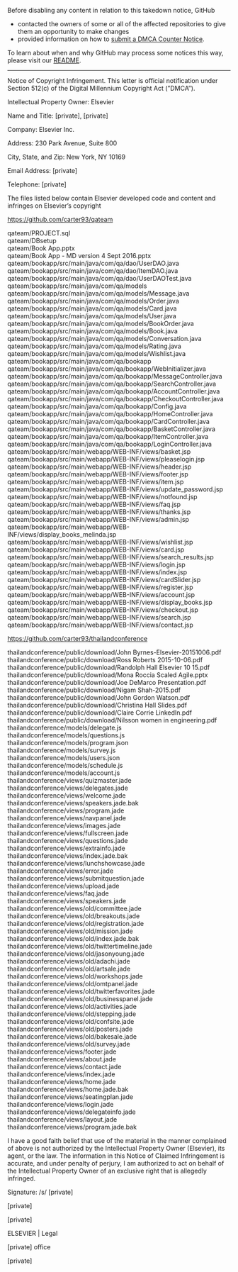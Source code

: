 Before disabling any content in relation to this takedown notice, GitHub
- contacted the owners of some or all of the affected repositories to give them an opportunity to make changes
- provided information on how to [submit a DMCA Counter Notice](https://docs.github.com/en/articles/guide-to-submitting-a-dmca-counter-notice).

To learn about when and why GitHub may process some notices this way, please visit our [README](https://github.com/github/dmca/blob/master/README.md).

---

Notice of Copyright Infringement. This letter is official notification under Section 512(c) of the Digital Millennium Copyright Act (”DMCA”).

               

Intellectual Property Owner: Elsevier

Name and Title: [private], [private]

Company: Elsevier Inc.

Address: 230 Park Avenue, Suite 800

City, State, and Zip: New York, NY 10169

Email Address: [private]

Telephone: [private]

 

The files listed below contain Elsevier developed code and content and infringes on Elsevier’s copyright

 

https://github.com/carter93/qateam

qateam/PROJECT.sql  
qateam/DBsetup  
qateam/Book App.pptx  
qateam/Book App - MD version 4 Sept 2016.pptx  
qateam/bookapp/src/main/java/com/qa/dao/UserDAO.java  
qateam/bookapp/src/main/java/com/qa/dao/ItemDAO.java  
qateam/bookapp/src/main/java/com/qa/dao/UserDAOTest.java  
qateam/bookapp/src/main/java/com/qa/models  
qateam/bookapp/src/main/java/com/qa/models/Message.java  
qateam/bookapp/src/main/java/com/qa/models/Order.java  
qateam/bookapp/src/main/java/com/qa/models/Card.java  
qateam/bookapp/src/main/java/com/qa/models/User.java  
qateam/bookapp/src/main/java/com/qa/models/BookOrder.java  
qateam/bookapp/src/main/java/com/qa/models/Book.java  
qateam/bookapp/src/main/java/com/qa/models/Conversation.java  
qateam/bookapp/src/main/java/com/qa/models/Rating.java  
qateam/bookapp/src/main/java/com/qa/models/Wishlist.java  
qateam/bookapp/src/main/java/com/qa/bookapp  
qateam/bookapp/src/main/java/com/qa/bookapp/WebInitializer.java  
qateam/bookapp/src/main/java/com/qa/bookapp/MessageController.java  
qateam/bookapp/src/main/java/com/qa/bookapp/SearchController.java  
qateam/bookapp/src/main/java/com/qa/bookapp/AccountController.java  
qateam/bookapp/src/main/java/com/qa/bookapp/CheckoutController.java  
qateam/bookapp/src/main/java/com/qa/bookapp/Config.java  
qateam/bookapp/src/main/java/com/qa/bookapp/HomeController.java  
qateam/bookapp/src/main/java/com/qa/bookapp/CardController.java  
qateam/bookapp/src/main/java/com/qa/bookapp/BasketController.java  
qateam/bookapp/src/main/java/com/qa/bookapp/ItemController.java  
qateam/bookapp/src/main/java/com/qa/bookapp/LoginController.java  
qateam/bookapp/src/main/webapp/WEB-INF/views/basket.jsp  
qateam/bookapp/src/main/webapp/WEB-INF/views/pleaselogin.jsp  
qateam/bookapp/src/main/webapp/WEB-INF/views/header.jsp  
qateam/bookapp/src/main/webapp/WEB-INF/views/footer.jsp  
qateam/bookapp/src/main/webapp/WEB-INF/views/item.jsp  
qateam/bookapp/src/main/webapp/WEB-INF/views/update_password.jsp  
qateam/bookapp/src/main/webapp/WEB-INF/views/notfound.jsp  
qateam/bookapp/src/main/webapp/WEB-INF/views/faq.jsp  
qateam/bookapp/src/main/webapp/WEB-INF/views/thanks.jsp  
qateam/bookapp/src/main/webapp/WEB-INF/views/admin.jsp  
qateam/bookapp/src/main/webapp/WEB-INF/views/display_books_melinda.jsp  
qateam/bookapp/src/main/webapp/WEB-INF/views/wishlist.jsp  
qateam/bookapp/src/main/webapp/WEB-INF/views/card.jsp  
qateam/bookapp/src/main/webapp/WEB-INF/views/search_results.jsp  
qateam/bookapp/src/main/webapp/WEB-INF/views/login.jsp  
qateam/bookapp/src/main/webapp/WEB-INF/views/index.jsp  
qateam/bookapp/src/main/webapp/WEB-INF/views/cardSlider.jsp  
qateam/bookapp/src/main/webapp/WEB-INF/views/register.jsp  
qateam/bookapp/src/main/webapp/WEB-INF/views/account.jsp  
qateam/bookapp/src/main/webapp/WEB-INF/views/display_books.jsp  
qateam/bookapp/src/main/webapp/WEB-INF/views/checkout.jsp  
qateam/bookapp/src/main/webapp/WEB-INF/views/search.jsp  
qateam/bookapp/src/main/webapp/WEB-INF/views/contact.jsp  
 

https://github.com/carter93/thailandconference

thailandconference/public/download/John Byrnes-Elsevier-20151006.pdf  
thailandconference/public/download/Ross Roberts 2015-10-06.pdf  
thailandconference/public/download/Randolph Hall Elsevier 10 15.pdf  
thailandconference/public/download/Mona Roccia Scaled Agile.pptx  
thailandconference/public/download/Joe DeMarco Presentation.pdf  
thailandconference/public/download/Nigam Shah-2015.pdf  
thailandconference/public/download/John Gordon Watson.pdf  
thailandconference/public/download/Christina Hall Slides.pdf  
thailandconference/public/download/Claire Corrie LinkedIn.pdf  
thailandconference/public/download/Nilsson women in engineering.pdf  
thailandconference/models/delegate.js  
thailandconference/models/questions.js  
thailandconference/models/program.json  
thailandconference/models/survey.js  
thailandconference/models/users.json  
thailandconference/models/schedule.js  
thailandconference/models/account.js  
thailandconference/views/quizmaster.jade  
thailandconference/views/delegates.jade  
thailandconference/views/welcome.jade  
thailandconference/views/speakers.jade.bak  
thailandconference/views/program.jade  
thailandconference/views/navpanel.jade  
thailandconference/views/images.jade  
thailandconference/views/fullscreen.jade  
thailandconference/views/questions.jade  
thailandconference/views/extrainfo.jade  
thailandconference/views/index.jade.bak  
thailandconference/views/lunchshowcase.jade  
thailandconference/views/error.jade  
thailandconference/views/submitquestion.jade  
thailandconference/views/upload.jade  
thailandconference/views/faq.jade  
thailandconference/views/speakers.jade  
thailandconference/views/old/committee.jade  
thailandconference/views/old/breakouts.jade  
thailandconference/views/old/registration.jade  
thailandconference/views/old/mission.jade  
thailandconference/views/old/index.jade.bak  
thailandconference/views/old/twittertimeline.jade  
thailandconference/views/old/jasonyoung.jade  
thailandconference/views/old/adachi.jade  
thailandconference/views/old/artsale.jade  
thailandconference/views/old/workshops.jade  
thailandconference/views/old/omtpanel.jade  
thailandconference/views/old/twitterfavorites.jade  
thailandconference/views/old/businesspanel.jade  
thailandconference/views/old/activities.jade  
thailandconference/views/old/stepping.jade  
thailandconference/views/old/confsite.jade  
thailandconference/views/old/posters.jade  
thailandconference/views/old/bakesale.jade  
thailandconference/views/old/survey.jade  
thailandconference/views/footer.jade  
thailandconference/views/about.jade  
thailandconference/views/contact.jade  
thailandconference/views/index.jade  
thailandconference/views/home.jade  
thailandconference/views/home.jade.bak  
thailandconference/views/seatingplan.jade  
thailandconference/views/login.jade  
thailandconference/views/delegateinfo.jade  
thailandconference/views/layout.jade  
thailandconference/views/program.jade.bak  
 

I have a good faith belief that use of the material in the manner complained of above is not authorized by the Intellectual Property Owner (Elsevier), its agent, or the law.  The information in this Notice of Claimed Infringement is accurate, and under penalty of perjury, I am authorized to act on behalf of the Intellectual Property Owner of an exclusive right that is allegedly infringed.

 

Signature: /s/ [private]

 

 

[private]

[private]

ELSEVIER | Legal 

[private] office

[private]
